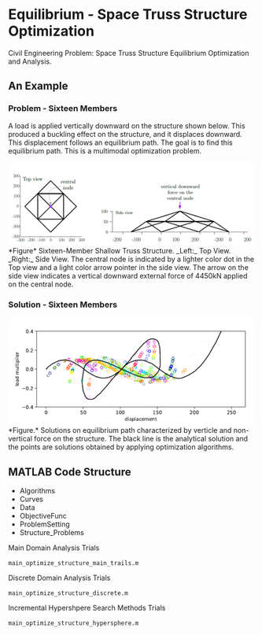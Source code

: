 # Equilibrium - Space Truss Structure Optimization 
Civil Engineering Problem: Space Truss Structure Equilibrium Optimization and Analysis.

## An Example

### Problem - Sixteen Members
A load is applied vertically downward on the structure shown below. This produced a buckling effect on the structure, and it displaces downward. This displacement follows an equilibrium path. The goal is to find this equilibrium path. This is a multimodal optimization problem.

<img src="https://github.com/VarunKumarOjha/equilibrium/blob/main/imgs/sixteen_member.png" alt="drawing" width="500"/>
<!--- ![](https://github.com/VarunKumarOjha/equilibrium/blob/main/imgs/sixteen_member.png) -->
*Figure* Sixteen-Member Shallow Truss Structure. _Left:_ Top View. _Right:_ Side View. The central node is indicated by a lighter color dot in the Top view and a light color arrow pointer in the side view. The arrow on the side view indicates a vertical downward external force of 4450kN applied on the central node.

### Solution - Sixteen Members

<img src="https://github.com/VarunKumarOjha/equilibrium/blob/main/imgs/sixteen_member_sol.png" alt="drawing" width="500"/>
*Figure.* Solutions on equilibrium path characterized by verticle and non-vertical force on the structure.  The black line is the analytical solution and the points are solutions obtained by applying optimization algorithms.

## MATLAB Code Structure

- Algorithms
- Curves
- Data
- ObjectiveFunc
- ProblemSetting
- Structure_Problems

Main
Domain Analysis Trials
```
main_optimize_structure_main_trails.m
```
Discrete Domain Analysis Trials
```
main_optimize_structure_discrete.m
```
Incremental Hypershpere Search Methods Trials
```
main_optimize_structure_hypersphere.m
```

